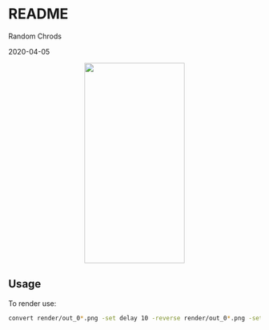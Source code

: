 # README

Random Chrods

2020-04-05

<p align="center">
  <img width="200" height="400" src="render/out.gif">
</p>

## Usage

To render use:

```bash
convert render/out_0*.png -set delay 10 -reverse render/out_0*.png -set delay 10 -loop 0 render/out.gif
```
